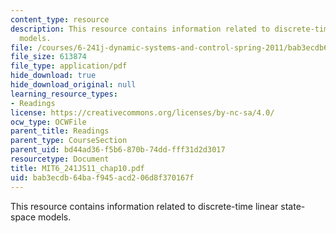 ```yaml
---
content_type: resource
description: This resource contains information related to discrete-time linear state-space
  models.
file: /courses/6-241j-dynamic-systems-and-control-spring-2011/bab3ecdb64baf945acd206d8f370167f_MIT6_241JS11_chap10.pdf
file_size: 613874
file_type: application/pdf
hide_download: true
hide_download_original: null
learning_resource_types:
- Readings
license: https://creativecommons.org/licenses/by-nc-sa/4.0/
ocw_type: OCWFile
parent_title: Readings
parent_type: CourseSection
parent_uid: bd44ad36-f5b6-870b-74dd-fff31d2d3017
resourcetype: Document
title: MIT6_241JS11_chap10.pdf
uid: bab3ecdb-64ba-f945-acd2-06d8f370167f
---
```

This resource contains information related to discrete-time linear state-space models.